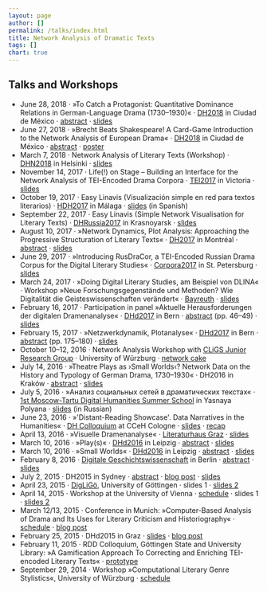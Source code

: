 ```yaml
---
layout: page
author: []
permalink: /talks/index.html
title: Network Analysis of Dramatic Texts
tags: []
chart: true
---
```

## Talks and Workshops

- June 28, 2018 · »To Catch a Protagonist: Quantitative Dominance Relations in German-Language Drama (1730–1930)« · [DH2018](https://dh2018.adho.org/) in Ciudad de México · [abstract](https://dh2018.adho.org/?p=9362) · [slides](https://sharedocs.huma-num.fr/wl/?id=uQBsJyJJJOkdVSorbh7Vo1UY4fcIYhj2)
- June 27, 2018 · »Brecht Beats Shakespeare! A Card-Game Introduction to the Network Analysis of European Drama« · [DH2018](https://dh2018.adho.org/) in Ciudad de México · [abstract](https://dh2018.adho.org/?p=9465) · [poster](https://doi.org/10.6084/m9.figshare.6667424.v1)
- March 7, 2018 · Network Analysis of Literary Texts (Workshop) · [DHN2018](https://www.helsinki.fi/en/helsinki-centre-for-digital-humanities/dhn-2018) in Helsinki · [slides](https://lehkost.github.io/slides/2018-helsinki/)
- November 14, 2017 · Life(!) on Stage – Building an Interface for the Network Analysis of TEI-Encoded Drama Corpora · [TEI2017](http://hcmc.uvic.ca/tei2017/) in Victoria · [slides](https://dlina.github.io/presentations/2017-victoria/)
- October 19, 2017 · Easy Linavis (Visualización simple en red para textos literarios) · [HDH2017](http://hdh2017.es/) in Málaga · [slides](https://dlina.github.io/presentations/2017-malaga/) (in Spanish)
- September 22, 2017 · Easy Linavis (Simple Network Visualisation for Literary Texts) · [DHRussia2017](http://conf2.sfu-kras.ru/en/dhrussia2017) in Krasnoyarsk · [slides](https://dlina.github.io/presentations/2017-krasnoyarsk/)
- August 10, 2017 · »Network Dynamics, Plot Analysis: Approaching the Progressive Structuration of Literary Texts« · [DH2017](https://dh2017.adho.org/) in Montréal · [abstract](https://dh2017.adho.org/abstracts/071/071.pdf) · [slides](https://dlina.github.io/presentations/2017-montreal/)
- June 29, 2017 · »Introducing RusDraCor, a TEI-Encoded Russian Drama Corpus for the Digital Literary Studies« · [Corpora2017](https://events.spbu.ru/events/anons/corpora-2017/) in St. Petersburg · [slides](https://dlina.github.io/presentations/2017-spb/)
- March 24, 2017 · »Doing Digital Literary Studies, am Beispiel von DLINA« · Workshop »Neue Forschungsgegenstände und Methoden? Wie Digitalität die Geisteswissenschaften verändert« · [Bayreuth](http://digitalitaet-geisteswissenschaften.de/veranstaltungen/symposienreihe/workshop) · [slides](https://dlina.github.io/presentations/2017-bayreuth/)
- February 16, 2017 · Participation in panel »Aktuelle Herausforderungen der digitalen Dramenanalyse« · [DHd2017](http://www.dhd2017.ch/) in Bern · [abstract](http://www.dhd2017.ch/wp-content/uploads/2017/02/Abstractband_ergaenzt.pdf) (pp. 46–49) · [slides](https://christofs.github.io/dramenanalyse-dhd/)
- February 15, 2017 · »Netzwerkdynamik, Plotanalyse« · [DHd2017](http://www.dhd2017.ch/) in Bern · [abstract](http://www.dhd2017.ch/wp-content/uploads/2017/02/Abstractband_ergaenzt.pdf) (pp. 175–180) · [slides](https://dlina.github.io/presentations/2017-bern/)
- October 10–12, 2016 · Network Analysis Workshop with [CLiGS Junior Research Group](http://cligs.hypotheses.org/) · University of Würzburg · [network cake](https://twitter.com/christof77/status/785482921465569280)
- July 14, 2016 · »Theatre Plays as ›Small Worlds‹? Network Data on the History and Typology of German Drama, 1730–1930« · DH2016 in Kraków · [abstract](http://dh2016.adho.org/abstracts/360) · [slides](https://dlina.github.io/presentations/2016-krakow/)
- July 5, 2016 · »Анализ социальных сетей в драматических текстах« · [1st Moscow-Tartu Digital Humanities Summer School](https://ling.hse.ru/digitalhum/program) in Yasnaya Polyana · [slides](https://dlina.github.io/presentations/2016-yasnaya-polyana/) (in Russian)
- June 23, 2016 · »'Distant-Reading Showcase'. Data Narratives in the Humanities« · [DH Colloquium](http://www.cceh.uni-koeln.de/node/612) at CCeH Cologne · [slides](https://dlina.github.io/presentations/2016-koeln/) · [recap](https://dhc.hypotheses.org/193)
- April 13, 2016 · »Visuelle Dramenanalyse« · [Literaturhaus Graz](http://www.literaturhaus-graz.at/veranstaltung/workshop-visuelle-dramenanalyse/) · [slides](https://dlina.github.io/presentations/2016-graz/)
- March 10, 2016 · »Play(s)« · [DHd2016](http://dhd2016.de) in Leipzig · [abstract](http://dhd2016.de/boa-2.0.pdf) ·  [slides](https://dlina.github.io/presentations/2016-leipzig-plays/)
- March 10, 2016 · »Small Worlds« · [DHd2016](http://dhd2016.de) in Leipzig · [abstract](http://dhd2016.de/boa-2.0.pdf) ·  [slides](https://dlina.github.io/presentations/2016-leipzig/)
- February 8, 2016 · [Digitale Geschichtswissenschaft](http://clarin.bbaw.de/de/digitale-geschichtswissenschaft/) in Berlin · [abstract](http://clarin.bbaw.de/de/digitale-geschichtswissenschaft/abstracts/#dlina) ·  [slides](https://dlina.github.io/presentations/2016-berlin/)
- July 2, 2015 · DH2015 in Sydney · [abstract](http://dh2015.org/abstracts/xml/FISCHER_Frank_Digital_Network_Analysis_of_Dramati/FISCHER_Frank_Digital_Network_Analysis_of_Dramatic_Text.html) · [blog post](https://dlina.github.io/Our-Talk-at-DH2015/) · [slides](https://dlina.github.io/presentations/2015-sydney/sydney.html)
- April 23, 2015 · [DigLiGö](http://www.uni-goettingen.de/de/23042015-workshop-diglig%C3%B6---digitale-literaturwissenschaft-g%C3%B6ttingen/511115.html), University of Göttingen · slides 1 · [slides 2](https://mathias-goebel.github.io/2015-04-DigLiG%C3%B6/slides/mathias/index.html)
- April 14, 2015 · Workshop at the University of Vienna · [schedule](https://mathias-goebel.github.io/2015-04-vienna/) · slides 1 · [slides 2](https://mathias-goebel.github.io/2015-04-vienna/slides/mathias/)
- March 12/13, 2015 · Conference in Munich: »Computer-Based Analysis of Drama and Its Uses for Literary Criticism and Historiography« · [schedule](http://www.badw.de/de/veranstaltungen/_ergaenzungen/2015/402/2015_03_12_workshop-dennerlein_final.pdf) · [blog post](/Conference_in_Munich/)
- February 25, 2015 · DHd2015 in Graz · [slides](http://www.gcdh.de/dhd2015-fischer-kampkaspar-trilcke-netzwerkanalyse-slides.pdf) · [blog post](/DHd-2015-Conference-in-Graz/)
- February 11, 2015 · RDD Colloquium, Göttingen State and University Library: »A Gamification Approach To Correcting and Enriching TEI-encoded Literary Texts« · [prototype](https://personae.gcdh.de/index.html)
- September 29, 2014 · Workshop »Computational Literary Genre Stylistics«, University of Würzburg · [schedule](http://www.germanistik.uni-wuerzburg.de/lehrstuehle/computerphilologie/aktuelles/veranstaltungen/auftaktworkshop_gattungsstilistik/)

